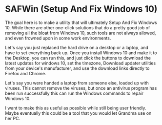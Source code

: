 # SAFWin (Setup And Fix Windows 10)
The goal here is to make a utility that will ultimately Setup And Fix Windows 10. 
While there are other one-click solutions that do a pretty good job of removing all the bloat from Windows 10, such tools are not always allowed, and even frowned upon in some work environments. 

Let's say you just replaced the hard drive on a desktop or a laptop, and have to set everything back up. Once you install Windows 10 and make it to the Desktop, you can run this, and just click the buttons to download the latest updates for windows 10, set the timezone, Download updater utilities from your device's manufacturer, and use the download links directly to Firefox and Chrome.

Let's say you were handed a laptop from someone else, loaded up with viruses. This cannot remove the viruses, but once an antivirus program has been run successfully this can run the Windows commands to repair Windows 10. 

I want to make this as useful as possible while still being user friendly. Maybe eventually this could be a tool that you would let Grandma use on her PC.
